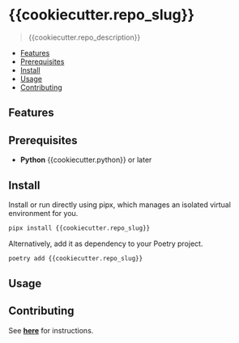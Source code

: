 <h1>{{cookiecutter.repo_slug}}</h1>

> {{cookiecutter.repo_description}}

* [Features](#features)
* [Prerequisites](#prerequisites)
* [Install](#install)
* [Usage](#usage)
* [Contributing](#contributing)

## Features

## Prerequisites

* **Python** {{cookiecutter.python}} or later

## Install

Install or run directly using pipx, which manages an isolated virtual environment for you.

```sh
pipx install {{cookiecutter.repo_slug}}
```

Alternatively, add it as dependency to your Poetry project.

```sh
poetry add {{cookiecutter.repo_slug}}
```

## Usage

## Contributing

See [**here**](CONTRIBUTING.md) for instructions.
